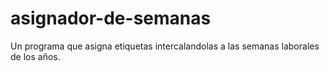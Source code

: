# asignador-de-semanas
Un programa que asigna etiquetas intercalandolas a las semanas laborales de los años.

